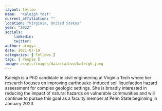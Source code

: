 ```yaml
---
layout: fellow
name:  "Kaleigh Yost"
current_affiliation: ""
location: "Virginia, United States"
year: "2022"
socials:
    linkedin: 
    twitter: 
author: arogya
date: 2021-07-19
categories: [ Fellows ]
tags: [ People ]
image: assets/images/datartathon/kaleigh.jpeg
---
```



Kaleigh is a PhD candidate in civil engineering at Virginia Tech where her research focuses on improving earthquake-induced soil liquefaction hazard assessment for complex geologic settings. She is broadly interested in reducing the impact of natural hazards on vulnerable communities and will continue to pursue this goal as a faculty member at Penn State beginning in January 2023.
